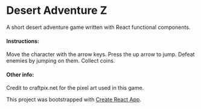 # Desert Adventure Z

A short desert adventure game written with React functional components.

#### Instructions:

Move the character with the arrow keys.
Press the up arrow to jump.
Defeat enemies by jumping on them.
Collect coins.


#### Other info:

Credit to craftpix.net for the pixel art used in this game.

This project was bootstrapped with [Create React App](https://github.com/facebook/create-react-app).
